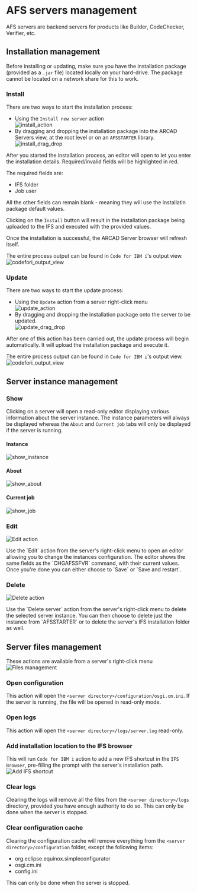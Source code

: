# AFS servers management
AFS servers are backend servers for products like Builder, CodeChecker, Verifier, etc.

## Installation management
Before installing or updating, make sure you have the installation package (provided as a `.jar` file) located locally on your hard-drive. The package cannot be located on a network share for this to work.

### Install
There are two ways to start the installation process:
- Using the `Install new server` action<br />![install_action](../assets/install_action_afs.png)
- By dragging and dropping the installation package into the ARCAD Servers view, at the root level or on an `AFSSTARTER` library.<br />![install_drag_drop](../assets/install_dnd.gif)

After you started the installation process, an editor will open to let you enter the installation details. Required/invalid fields will be highlighted in red.

The required fields are:
- IFS folder
- Job user

All the other fields can remain blank - meaning they will use the installatin package default values.

Clicking on the `Install` button will result in the installation package being uploaded to the IFS and executed with the provided values.

Once the installation is successful, the ARCAD Server browser will refresh itself.

The entire process output can be found in `Code for IBM i`'s output view.
![codefori_output_view](../assets/c4i_output_view.png)

### Update
There are two ways to start the update process:
- Using the `Update` action from a server right-click menu<br />![update_action](../assets/update_action.png)
- By dragging and dropping the installation package onto the server to be updated.<br />![update_drag_drop](../assets/update_dnd.gif)

After one of this action has been carried out, the update process will begin automatically. It will upload the installation package and execute it.

The entire process output can be found in `Code for IBM i`'s output view.
![codefori_output_view](../assets/c4i_output_view.png)

## Server instance management
### Show
Clicking on a server will open a read-only editor displaying various information about the server instance. The instance parameters will always be displayed whereas the `About` and `Current job` tabs will only be displayed if the server is running.
<!-- tabs:start -->
#### **Instance**
![show_instance](../assets/show_instance.png)

#### **About**
![show_about](../assets/show_about.png)

#### **Current job**
![show_job](../assets/show_job.png)
<!-- tabs:end -->

### Edit

![Edit action](../assets/edit_action.png)
<p></p>
Use the `Edit` action from the server's right-click menu to open an editor allowing you to change the instances configuration. The editor shows the same fields as the `CHGAFSSFVR` command, with their current values.
Once you're done you can either choose to `Save` or `Save and restart`.

### Delete

![Delete action](../assets/delete_action.png)
<p></p>
Use the `Delete server` action from the server's right-click menu to delete the selected server instance. You can then choose to delete just the instance from `AFSSTARTER` or to delete the server's IFS installation folder as well.

## Server files management
These actions are available from a server's right-click menu<br />![Files management](../assets/files_management.png)
### Open configuration
This action will open the `<server directory>/configuration/osgi.cm.ini`. If the server is running, the file will be opened in read-only mode.

### Open logs
This action will open the `<server directory>/logs/server.log` read-only.

### Add installation location to the IFS browser
This will run `Code for IBM i` action to add a new IFS shortcut in the `IFS Browser`, pre-filling the prompt with the server's installation path.<br/>![Add IFS shortcut](../assets/add_ifs_shortcut.png)

### Clear logs
Clearing the logs will remove all the files from the `<server directory>/logs` directory, provided you have enough authority to do so. This can only be done when the server is stopped.

### Clear configuration cache
Clearing the configuration cache will remove everything from the `<server directory>/configuration` folder, except the following items:
- org.eclipse.equinox.simpleconfigurator
- osgi.cm.ini
- config.ini

This can only be done when the server is stopped.
